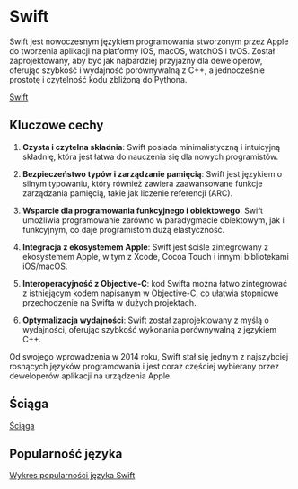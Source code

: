 # Swift

Swift jest nowoczesnym językiem programowania stworzonym przez Apple do tworzenia aplikacji na platformy iOS, macOS, watchOS i tvOS. Został zaprojektowany, aby być jak najbardziej przyjazny dla deweloperów, oferując szybkość i wydajność porównywalną z C++, a jednocześnie prostotę i czytelność kodu zbliżoną do Pythona.

[Swift](https://www.swift.org/)

## Kluczowe cechy

1. **Czysta i czytelna składnia**: Swift posiada minimalistyczną i intuicyjną składnię, która jest łatwa do nauczenia się dla nowych programistów.

2. **Bezpieczeństwo typów i zarządzanie pamięcią**: Swift jest językiem o silnym typowaniu, który również zawiera zaawansowane funkcje zarządzania pamięcią, takie jak liczenie referencji (ARC).

3. **Wsparcie dla programowania funkcyjnego i obiektowego**: Swift umożliwia programowanie zarówno w paradygmacie obiektowym, jak i funkcyjnym, co daje programistom dużą elastyczność.

4. **Integracja z ekosystemem Apple**: Swift jest ściśle zintegrowany z ekosystemem Apple, w tym z Xcode, Cocoa Touch i innymi bibliotekami iOS/macOS.

5. **Interoperacyjność z Objective-C**: kod Swifta można łatwo zintegrować z istniejącym kodem napisanym w Objective-C, co ułatwia stopniowe przechodzenie na Swifta w dużych projektach.

6. **Optymalizacja wydajności**: Swift został zaprojektowany z myślą o wydajności, oferując szybkość wykonania porównywalną z językiem C++.

Od swojego wprowadzenia w 2014 roku, Swift stał się jednym z najszybciej rosnących języków programowania i jest coraz częściej wybierany przez deweloperów aplikacji na urządzenia Apple.

## Ściąga

[Ściąga](https://quickref.me/swift)

## Popularność języka

[Wykres popularności języka Swift](https://www.tiobe.com/tiobe-index/swift/)
